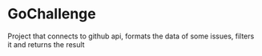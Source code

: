 # GoChallenge
Project that connects to github api, formats the data of some issues, filters it and returns the result 

